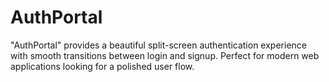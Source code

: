 # AuthPortal
"AuthPortal" provides a beautiful split-screen authentication experience with smooth transitions between login and signup. Perfect for modern web applications looking for a polished user flow.
